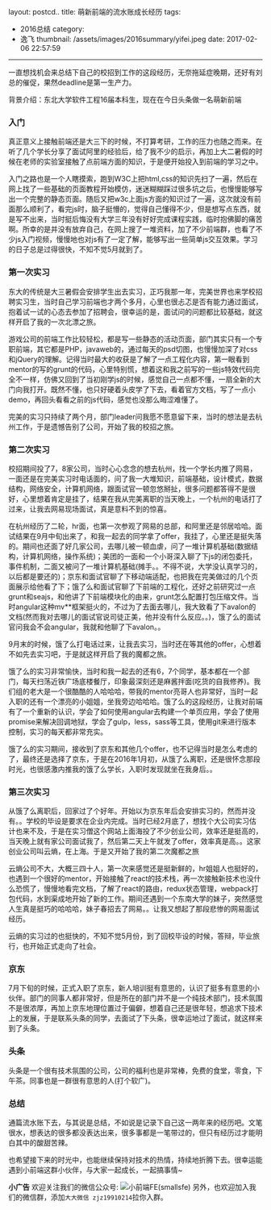 layout: postcd..
title: 萌新前端的流水账成长经历
tags:
  - 2016总结
category:
  - 逸飞
thumbnail: /assets/images/2016summary/yifei.jpeg
date: 2017-02-06 22:57:59
---

一直想找机会来总结下自己的校招到工作的这段经历，无奈拖延症晚期，还好有刘总的催促，果然deadline是第一生产力。

背景介绍：东北大学软件工程16届本科生，现在在今日头条做一名萌新前端


### 入门

真正意义上接触前端还是大三下的时候，不打算考研，工作的压力也随之而来。在听了几个学长分享了面试阿里的经验后，给了我不少的启示，再加上大二暑假的时候在老师的实验室接触了点前端方面的知识，于是便开始投入到前端的学习之中。

入门之路也是一个人瞎摸索，跑到W3C上把html,css的知识先扫了一遍，然后在网上找了一些基础的页面教程开始模仿，迷迷糊糊踩过很多坑之后，也慢慢能够写出一个完整的静态页面。随后又把w3c上面js方面的知识过了一遍，这次就没有前面那么顺利了，看完js时，脑子挺懵的，觉得自己懂得不少，但是想写点东西，就是写不出来，当时挺后悔没有大学三年没有好好完成课程实践，临时抱佛脚的痛苦啊。所幸的是并没有放弃自己，在网上搜了一堆资料，加了不少前端群，也看了不少js入门视频，慢慢地也对js有了一定了解，能够写出一些简单js交互效果。学习的日子总是过得很快，不知不觉5月就到了。


### 第一次实习

东大的传统是大三暑假会安排学生出去实习，正巧我那一年，完美世界也来学校招聘实习生，当时自己学习前端也才两个多月，心里也很忐忑是否有能力通过面试，抱着试一试的心态去参加了招聘会，很幸运的是，面试问的问题都比较基础，就这样开启了我的一次北漂之旅。

游戏公司的前端工作比较轻松，都是写一些静态的活动页面，部门其实只有一个专职前端，其它都是PHP，javaweb的，通过每天的psd切图，也慢慢加深了对css和jQuery的理解。记得当时最大的收获是了解了一点工程化内容，第一眼看到mentor的写的grunt的代码，心里特别慌，想着这和我之前写的一些js特效代码完全不一样，仿佛又回到了当初刚学js的时候，感觉自己一点都不懂，一扇全新的大门向我打开。既然不懂，也只好硬着头皮学了下去，看着官方文档，写了一点小demo，再回头看看之前的js代码，感觉也没那么晦涩难懂了。

完美的实习只持续了两个月，部门leader问我愿不愿意留下来，当时的想法是去杭州工作，于是遗憾告别了公司，开始了我的校招之旅。


### 第二次实习

校招期间投了7，8家公司，当时心心念念的想去杭州，找一个学长内推了网易，一面还是在完美实习时电话面的，问了我一大堆知识，前端基础，设计模式，数据结构，网络安全，计算机网络，跟面试官一顿忽悠掰扯，很多问题都答得不是很好，心里想着肯定是挂了，结果在我从完美离职的当天晚上，一个杭州的电话打了过来，让我去网易现场面试，真是意料不到的惊喜。

在杭州经历了二轮，hr面，也第一次参观了网易的总部，和阿里还是邻居哈哈。面试结果在9月中旬出来了，和我一起去的同学拿了offer，我挂了，心里还是挺失落的。期间也还面了好几家公司，去哪儿被一顿血虐，问了一堆计算机基础(数据结构，计算机网络，操作系统)；美团的一面和一个小哥深入聊了下js的闭包委托，事件机制，二面又被问了一堆计算机基础(摊手。。不得不说，大学没认真学习的，以后都是要还的)；京东和面试官聊了下移动端适配，也把我在完美做过的几个页面展示给他看了下；饿了么和面试官聊了下前端的工程化，还好之前研究过一点grunt和seajs，和他讲了下前端模块化的由来，grunt怎么配置打包压缩文件。当时angular这种mv**框架挺火的，不过为了去面去哪儿，我大致看了下avalon的文档(然而我对去哪儿的面试官说司徒正美，他并没有什么反应。。)，饿了么的面试官问我会不会angular，我就和他聊了下avalon。。


9月末的时候，饿了么打电话过来，让我去实习，当时还在等其他的offer，心想着不如先去实习吧，于是就这样开启了我的魔都之旅。

饿了么的实习非常愉快，当时和我一起去的还有6，7个同学，基本都在一个部门，每天扫荡近铁广场底楼餐厅，印象最深刻还是麻酱拌面(吃货的自我修养)。我们组的老大是一个很酷酷的人哈哈哈，带我的mentor亮哥人也非常好，当时一起入职的还有一个漂亮的小姐姐，坐我旁边哈哈哈。饿了么的这段经历，让我对前端有了一个重新的认识，学会了如何使用angular去构建一个单页应用，学会了使用promise来解决回调地狱，学会了gulp，less，sass等工具，使用git来进行版本控制，实习的每天都非常充实。

饿了么的实习期间，接收到了京东和其他几个offer，也不记得当时是怎么考虑的了，最终还是选择了京东，于是在2016年1月初，从饿了么离职，还是很怀念那段时光，也很感激内推我的饿了么学长，入职时发现就坐在我身后。。


### 第三次实习

从饿了么离职后，回家过了个好年。开始以为京东年后会安排实习的，然而并没有。。学校的毕设是要求在企业内完成。当时已经2月底了，想找个大公司实习估计也来不及，于是在实习僧这个网站上面海投了不少创业公司，效率还是挺高的，当天晚上就有家公司面试我了，然后第二天上午就发了offer，效率真是高。。这家创业公司叫云熵，在上海。于是又开始了我的第二次魔都之旅

云熵公司不大，大概三四十人，第一次来感觉还是挺新鲜的，hr姐姐人也挺好的，也遇到一个很好的mentor，开始接触了react的技术栈，再一次接触新技术也没什么恐慌了，慢慢地看完文档，了解了react的路由，redux状态管理，webpack打包代码，水到渠成地开始了新的工作。期间还遇到一个东南大学的妹子，突然感觉人生真是挺巧的哈哈哈，妹子春招去了网易。。让我又想起了那段悲惨的网易面试经历。

云熵的实习过的也挺快的，不知不觉5月份，到了回校毕设的时候，答辩，毕业旅行，也开始正式走向了社会。


### 京东

7月下旬的时候，正式入职了京东，新人培训挺有意思的，认识了挺多有意思的小伙伴。部门的同事人都非常好，但是所在的部门并不是一个纯技术部门，技术氛围不是很浓厚，再加上京东地理位置过于偏僻，想着自己还是很年轻，想追求下技术上的发展，于是联系头条的同学，去面试了下头条，很幸运地过了面试，就这样来到了头条。


### 头条

头条是一个很有技术氛围的公司，公司的福利也是非常棒，免费的食堂，零食，下午茶。同事也是一群很有意思的人(打个软广)。

### 总结

通篇流水账下去，与其说是总结，不如说是记录下自己这一两年来的经历吧。文笔很水，想表达的很多都没表达出来，很多事都是一笔带过的，但只有经历过才能明白其中的酸甜苦辣。

也希望接下来的时光中，也能继续保持对技术的热情，持续地折腾下去。很幸运能遇到小前端这群小伙伴，与大家一起成长，一起搞事情~

**小广告**
欢迎关注我们的微信公众号:
![小前端FE(smallsfe)](http://blog.smallsfe.com/css/images/qrcode.jpg)
另外，也欢迎加入我们的微信群，添加`大大微信 zjz19910214`拉你入群。